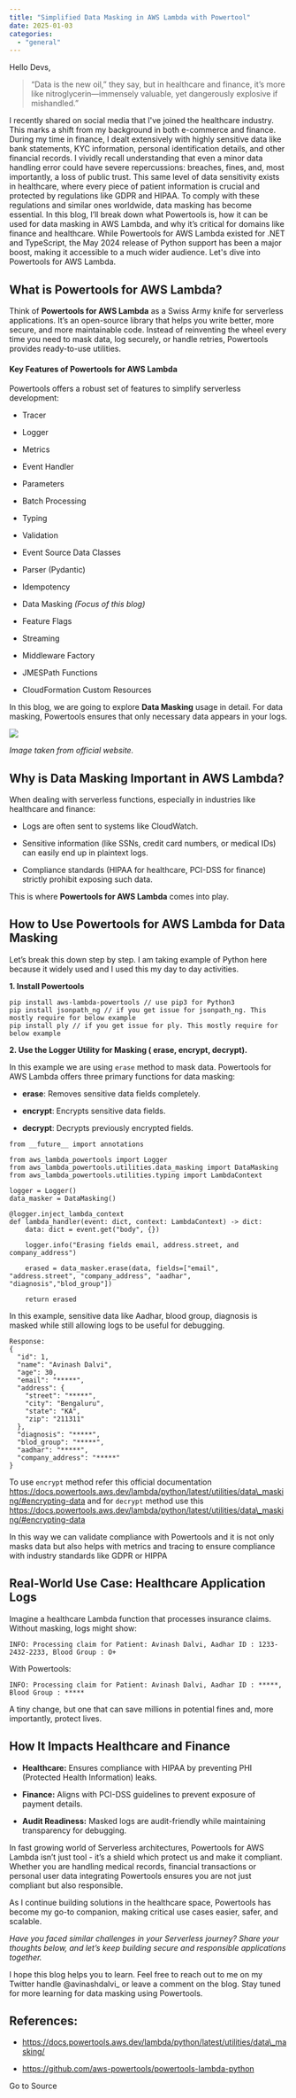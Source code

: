 ```yaml
---
title: "Simplified Data Masking in AWS Lambda with Powertool"
date: 2025-01-03
categories: 
  - "general"
---
```


Hello Devs,

> “Data is the new oil,” they say, but in healthcare and finance, it’s more like nitroglycerin—immensely valuable, yet dangerously explosive if mishandled.”

I recently shared on social media that I've joined the healthcare industry. This marks a shift from my background in both e-commerce and finance. During my time in finance, I dealt extensively with highly sensitive data like bank statements, KYC information, personal identification details, and other financial records. I vividly recall understanding that even a minor data handling error could have severe repercussions: breaches, fines, and, most importantly, a loss of public trust. This same level of data sensitivity exists in healthcare, where every piece of patient information is crucial and protected by regulations like GDPR and HIPAA. To comply with these regulations and similar ones worldwide, data masking has become essential. In this blog, I’ll break down what Powertools is, how it can be used for data masking in AWS Lambda, and why it’s critical for domains like finance and healthcare. While Powertools for AWS Lambda existed for .NET and TypeScript, the May 2024 release of Python support has been a major boost, making it accessible to a much wider audience. Let's dive into Powertools for AWS Lambda.

## **What is Powertools for AWS Lambda?**

Think of **Powertools for AWS Lambda** as a Swiss Army knife for serverless applications. It’s an open-source library that helps you write better, more secure, and more maintainable code. Instead of reinventing the wheel every time you need to mask data, log securely, or handle retries, Powertools provides ready-to-use utilities.

#### **Key Features of Powertools for AWS Lambda**

Powertools offers a robust set of features to simplify serverless development:

- Tracer
    
- Logger
    
- Metrics
    
- Event Handler
    
- Parameters
    
- Batch Processing
    
- Typing
    
- Validation
    
- Event Source Data Classes
    
- Parser (Pydantic)
    
- Idempotency
    
- Data Masking _(Focus of this blog)_
    
- Feature Flags
    
- Streaming
    
- Middleware Factory
    
- JMESPath Functions
    
- CloudFormation Custom Resources
    

In this blog, we are going to explore **Data Masking** usage in detail. For data masking, Powertools ensures that only necessary data appears in your logs.

![](https://media2.dev.to/dynamic/image/width=800%2Cheight=%2Cfit=scale-down%2Cgravity=auto%2Cformat=auto/https%3A%2F%2Fdev-to-uploads.s3.amazonaws.com%2Fuploads%2Farticles%2Fzq027knd3b6ecpgnm581.png)

_Image taken from official website._

## **Why is Data Masking Important in AWS Lambda?**

When dealing with serverless functions, especially in industries like healthcare and finance:

- Logs are often sent to systems like CloudWatch.
    
- Sensitive information (like SSNs, credit card numbers, or medical IDs) can easily end up in plaintext logs.
    
- Compliance standards (HIPAA for healthcare, PCI-DSS for finance) strictly prohibit exposing such data.
    

This is where **Powertools for AWS Lambda** comes into play.

## **How to Use Powertools for AWS Lambda for Data Masking**

Let’s break this down step by step. I am taking example of Python here because it widely used and I used this my day to day activities.

**1\. Install Powertools**  

```
pip install aws-lambda-powertools // use pip3 for Python3 
pip install jsonpath_ng // if you get issue for jsonpath_ng. This mostly require for below example
pip install ply // if you get issue for ply. This mostly require for below example
```

**2\. Use the Logger Utility for Masking ( erase, encrypt, decrypt).**

In this example we are using `erase` method to mask data. Powertools for AWS Lambda offers three primary functions for data masking:

- **erase**: Removes sensitive data fields completely.
    
- **encrypt**: Encrypts sensitive data fields.
    
- **decrypt**: Decrypts previously encrypted fields.  
    

```
from __future__ import annotations

from aws_lambda_powertools import Logger
from aws_lambda_powertools.utilities.data_masking import DataMasking
from aws_lambda_powertools.utilities.typing import LambdaContext

logger = Logger()
data_masker = DataMasking()

@logger.inject_lambda_context
def lambda_handler(event: dict, context: LambdaContext) -> dict:
    data: dict = event.get("body", {})

    logger.info("Erasing fields email, address.street, and company_address")

    erased = data_masker.erase(data, fields=["email", "address.street", "company_address", "aadhar", "diagnosis","blod_group"])  

    return erased
```

In this example, sensitive data like Aadhar, blood group, diagnosis is masked while still allowing logs to be useful for debugging.  

```
Response:
{
  "id": 1,
  "name": "Avinash Dalvi",
  "age": 30,
  "email": "*****",
  "address": {
    "street": "*****",
    "city": "Bengaluru",
    "state": "KA",
    "zip": "211311"
  },
  "diagnosis": "*****",
  "blod_group": "*****",
  "aadhar": "*****",
  "company_address": "*****"
}
```

To use `encrypt` method refer this official documentation https://docs.powertools.aws.dev/lambda/python/latest/utilities/data\_masking/#encrypting-data and for `decrypt` method use this https://docs.powertools.aws.dev/lambda/python/latest/utilities/data\_masking/#encrypting-data

In this way we can validate compliance with Powertools and it is not only masks data but also helps with metrics and tracing to ensure compliance with industry standards like GDPR or HIPPA

## **Real-World Use Case: Healthcare Application Logs**

Imagine a healthcare Lambda function that processes insurance claims. Without masking, logs might show:  

```
INFO: Processing claim for Patient: Avinash Dalvi, Aadhar ID : 1233-2432-2233, Blood Group : O+
```

With Powertools:  

```
INFO: Processing claim for Patient: Avinash Dalvi, Aadhar ID : *****, Blood Group : *****
```

A tiny change, but one that can save millions in potential fines and, more importantly, protect lives.

## **How It Impacts Healthcare and Finance**

- **Healthcare:** Ensures compliance with HIPAA by preventing PHI (Protected Health Information) leaks.
    
- **Finance:** Aligns with PCI-DSS guidelines to prevent exposure of payment details.
    
- **Audit Readiness:** Masked logs are audit-friendly while maintaining transparency for debugging.
    

In fast growing world of Serverless architectures, Powertools for AWS Lambda isn’t just tool - it’s a shield which protect us and make it compliant. Whether you are handling medical records, financial transactions or personal user data integrating Powertools ensures you are not just compliant but also responsible.

As I continue building solutions in the healthcare space, Powertools has become my go-to companion, making critical use cases easier, safer, and scalable.

_Have you faced similar challenges in your Serverless journey? Share your thoughts below, and let’s keep building secure and responsible applications together._

I hope this blog helps you to learn. Feel free to reach out to me on my Twitter handle @avinashdalvi\_ or leave a comment on the blog. Stay tuned for more learning for data masking using Powertools.

## References:

- https://docs.powertools.aws.dev/lambda/python/latest/utilities/data\_masking/
    
- https://github.com/aws-powertools/powertools-lambda-python
    

Go to Source
